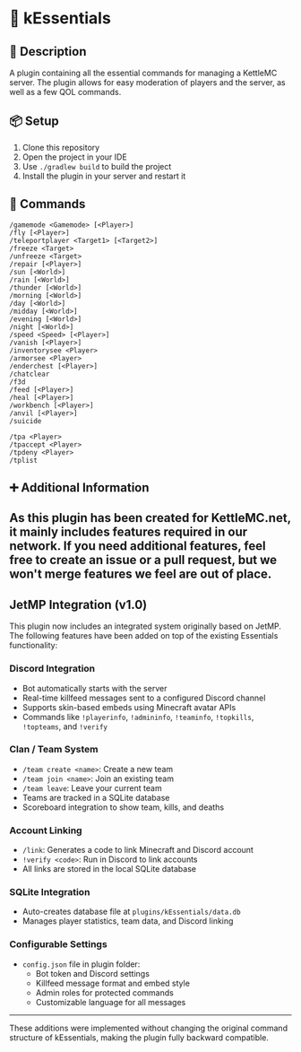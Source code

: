 # 💙 kEssentials

## 📝 Description
A plugin containing all the essential commands for managing a KettleMC server.
The plugin allows for easy moderation of players and the server, as well as a few QOL commands.

## 📦 Setup
1. Clone this repository
2. Open the project in your IDE
3. Use `./gradlew build` to build the project
4. Install the plugin in your server and restart it

## 🧾 Commands
```
/gamemode <Gamemode> [<Player>]
/fly [<Player>]
/teleportplayer <Target1> [<Target2>]
/freeze <Target>
/unfreeze <Target>
/repair [<Player>]
/sun [<World>]
/rain [<World>]
/thunder [<World>]
/morning [<World>]
/day [<World>]
/midday [<World>]
/evening [<World>]
/night [<World>]
/speed <Speed> [<Player>]
/vanish [<Player>]
/inventorysee <Player>
/armorsee <Player>
/enderchest [<Player>]
/chatclear
/f3d
/feed [<Player>]
/heal [<Player>]
/workbench [<Player>]
/anvil [<Player>]
/suicide

/tpa <Player>
/tpaccept <Player>
/tpdeny <Player>
/tplist
```

## ➕ Additional Information
As this plugin has been created for KettleMC.net, it mainly includes features required in our network. If you need additional features, feel free to create an issue or a pull request, but we won't merge features we feel are out of place.
---

## JetMP Integration (v1.0)

This plugin now includes an integrated system originally based on JetMP. The following features have been added on top of the existing Essentials functionality:

### Discord Integration
- Bot automatically starts with the server
- Real-time killfeed messages sent to a configured Discord channel
- Supports skin-based embeds using Minecraft avatar APIs
- Commands like `!playerinfo`, `!admininfo`, `!teaminfo`, `!topkills`, `!topteams`, and `!verify`

### Clan / Team System
- `/team create <name>`: Create a new team
- `/team join <name>`: Join an existing team
- `/team leave`: Leave your current team
- Teams are tracked in a SQLite database
- Scoreboard integration to show team, kills, and deaths

### Account Linking
- `/link`: Generates a code to link Minecraft and Discord account
- `!verify <code>`: Run in Discord to link accounts
- All links are stored in the local SQLite database

### SQLite Integration
- Auto-creates database file at `plugins/kEssentials/data.db`
- Manages player statistics, team data, and Discord linking

### Configurable Settings
- `config.json` file in plugin folder:
  - Bot token and Discord settings
  - Killfeed message format and embed style
  - Admin roles for protected commands
  - Customizable language for all messages

---

These additions were implemented without changing the original command structure of kEssentials, making the plugin fully backward compatible.


